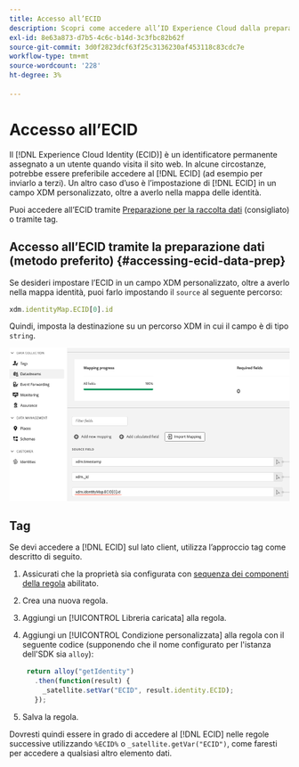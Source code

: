 ```yaml
---
title: Accesso all’ECID
description: Scopri come accedere all’ID Experience Cloud dalla preparazione dati o dai tag
exl-id: 8e63a873-d7b5-4c6c-b14d-3c3fbc82b62f
source-git-commit: 3d0f2823dcf63f25c3136230af453118c83cdc7e
workflow-type: tm+mt
source-wordcount: '228'
ht-degree: 3%

---
```



# Accesso all’ECID

Il [!DNL Experience Cloud Identity (ECID)] è un identificatore permanente assegnato a un utente quando visita il sito web. In alcune circostanze, potrebbe essere preferibile accedere al [!DNL ECID] (ad esempio per inviarlo a terzi). Un altro caso d’uso è l’impostazione di [!DNL ECID] in un campo XDM personalizzato, oltre a averlo nella mappa delle identità.

Puoi accedere all’ECID tramite [Preparazione per la raccolta dati](../../../../datastreams/data-prep.md) (consigliato) o tramite tag.

## Accesso all’ECID tramite la preparazione dati (metodo preferito) {#accessing-ecid-data-prep}

Se desideri impostare l’ECID in un campo XDM personalizzato, oltre a averlo nella mappa identità, puoi farlo impostando il `source` al seguente percorso:

```js
xdm.identityMap.ECID[0].id
```

Quindi, imposta la destinazione su un percorso XDM in cui il campo è di tipo `string`.

![](./assets/access-ecid-data-prep.png)

## Tag

Se devi accedere a [!DNL ECID] sul lato client, utilizza l’approccio tag come descritto di seguito.

1. Assicurati che la proprietà sia configurata con [sequenza dei componenti della regola](../../../ui/managing-resources/rules.md#sequencing) abilitato.
1. Crea una nuova regola.
1. Aggiungi un [!UICONTROL Libreria caricata] alla regola.
1. Aggiungi un [!UICONTROL Condizione personalizzata] alla regola con il seguente codice (supponendo che il nome configurato per l&#39;istanza dell&#39;SDK sia `alloy`):

   ```js
    return alloy("getIdentity")
      .then(function(result) {
        _satellite.setVar("ECID", result.identity.ECID);
      });
   ```

1. Salva la regola.

Dovresti quindi essere in grado di accedere al [!DNL ECID] nelle regole successive utilizzando `%ECID%` o `_satellite.getVar("ECID")`, come faresti per accedere a qualsiasi altro elemento dati.
